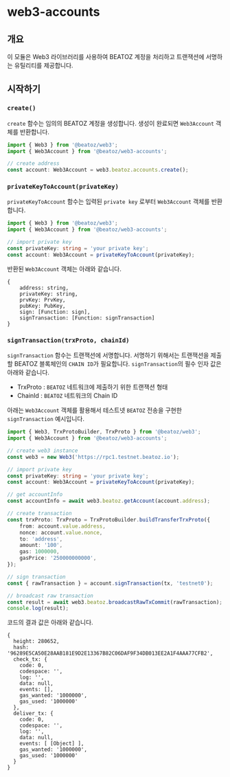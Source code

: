 # web3-accounts

## 개요
이 모듈은 Web3 라이브러리를 사용하여 BEATOZ 계정을 처리하고 트랜잭션에 서명하는 유틸리티를 제공합니다.

## 시작하기

### `create()`
`create` 함수는 임의의 BEATOZ 계정을 생성합니다. 생성이 완료되면 `Web3Account` 객체를 반환합니다.
```typescript
import { Web3 } from '@beatoz/web3';
import { Web3Account } from '@beatoz/web3-accounts';

// create address
const account: Web3Account = web3.beatoz.accounts.create();
```
### `privateKeyToAccount(privateKey)`
`privateKeyToAccount` 함수는 입력된 `private key` 로부터 `Web3Account` 객체를 반환합니다.
```typescript
import { Web3 } from '@beatoz/web3';
import { Web3Account } from '@beatoz/web3-accounts';

// import private key
const privateKey: string = 'your private key';
const account: Web3Account = privateKeyToAccount(privateKey);
```
반환된 `Web3Account` 객체는 아래와 같습니다.
```shell
{
    address: string,
    privateKey: string,
    prvKey: PrvKey,
    pubKey: PubKey,
    sign: [Function: sign],
    signTransaction: [Function: signTransaction]
}
```

### `signTransaction(trxProto, chainId)`
`signTransaction` 함수는 트랜잭션에 서명합니다. 서명하기 위해서는 트랜잭션을 제출할 BEATOZ 블록체인의 `CHAIN ID`가 필요합니다.
`signTransaction`의 필수 인자 값은 아래와 같습니다.
- TrxProto : `BEATOZ` 네트워크에 제출하기 위한 트랜잭션 형태
- ChainId : `BEATOZ` 네트워크의 Chain ID

아래는 `Web3Account` 객체를 활용해서 테스트넷 `BEATOZ` 전송을 구현한 `signTransaction` 예시입니다.
```typescript
import { Web3, TrxProtoBuilder, TrxProto } from '@beatoz/web3';
import { Web3Account } from '@beatoz/web3-accounts';

// create web3 instance
const web3 = new Web3('https://rpc1.testnet.beatoz.io');

// import private key
const privateKey: string = 'your private key';
const account: Web3Account = privateKeyToAccount(privateKey);

// get accountInfo
const accountInfo = await web3.beatoz.getAccount(account.address);

// create transaction
const trxProto: TrxProto = TrxProtoBuilder.buildTransferTrxProto({
    from: account.value.address,
    nonce: account.value.nonce,
    to: 'address',
    amount: '100',
    gas: 1000000,
    gasPrice: '250000000000',
});

// sign transaction
const { rawTransaction } = account.signTransaction(tx, 'testnet0');

// broadcast raw transaction
const result = await web3.beatoz.broadcastRawTxCommit(rawTransaction);
console.log(result);
```
코드의 결과 값은 아래와 같습니다.
```shell
{
  height: 280652,
  hash: '96289E5CA50E28AAB181E9D2E13367B82C06DAF9F34DB013EE2A1F4AAA77CFB2',
  check_tx: {
    code: 0,
    codespace: '',
    log: '',
    data: null,
    events: [],
    gas_wanted: '1000000',
    gas_used: '1000000'
  },
  deliver_tx: {
    code: 0,
    codespace: '',
    log: '',
    data: null,
    events: [ [Object] ],
    gas_wanted: '1000000',
    gas_used: '1000000'
  }
}
```
